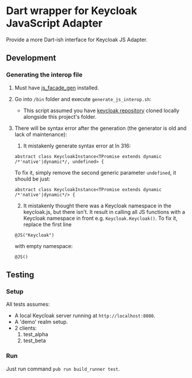 # Dart wrapper for Keycloak JavaScript Adapter

Provide a more Dart-ish interface for Keycloak JS Adapter.

## Development

### Generating the interop file

1. Must have [js_facade_gen](https://github.com/dart-lang/js_facade_gen?) installed.
2. Go into `/bin` folder and execute `generate_js_interop.sh`:
   - This script assumed you have [keycloak repository](https://github.com/keycloak/keycloak) cloned locally alongside this project's folder.
3. There will be syntax error after the generation (the generator is old and lack of maintenance):

   1. It mistakenly generate syntax error at ln 316:

   ```'dart'
   abstract class KeycloakInstance<TPromise extends dynamic /*'native'|dynamic*/, undefined> {
   ```

   To fix it, simply remove the second generic parameter `undefined`, it should be just:

   ```'dart'
   abstract class KeycloakInstance<TPromise extends dynamic /*'native'|dynamic*/> {
   ```

   2. It mistakenly thought there was a Keycloak namespace in the keycloak.js, but there isn't. It result in calling all JS functions with a Keycloak namespace in front e.g. `Keycloak.Keycloak()`. To fix it, replace the first line

   ```'dart'
   @JS("Keycloak")
   ```

   with empty namespace:

   ```'dart'
   @JS()
   ```

## Testing

### Setup

All tests assumes:

- A local Keycloak server running at `http://localhost:8080`.
- A 'demo' realm setup.
- 2 clients:
  1. test_alpha
  2. test_beta

### Run

Just run command `pub run build_runner test`.
